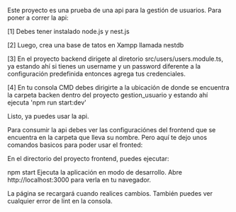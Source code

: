 Este proyecto es una prueba de una api para la gestión de usuarios. Para poner a correr la api:


[1] Debes tener instalado node.js y nest.js

[2] Luego, crea una base de tatos en Xampp llamada nestdb 

[3] En el proyecto backend dirigete al diretorio src/users/users.module.ts, ya estando ahí si tienes un username y un password diferente a la configuración predefinida entonces agrega tus credenciales.

[4] En tu consola CMD debes dirigirte a la ubicación de donde se encuentra la carpeta backen dentro del proyecto gestion_usuario y estando ahí ejecuta 'npm run start:dev'

Listo, ya puedes usar la api.

Para consumir la api debes ver las configuraciónes del frontend que se encuentra en la carpeta que lleva su nombre. Pero aquí te dejo unos comandos basicos para poder usar el fronted:

En el directorio del proyecto frontend, puedes ejecutar:

npm start Ejecuta la aplicación en modo de desarrollo.
Abre http://localhost:3000 para verla en tu navegador.

La página se recargará cuando realices cambios.
También puedes ver cualquier error de lint en la consola.
